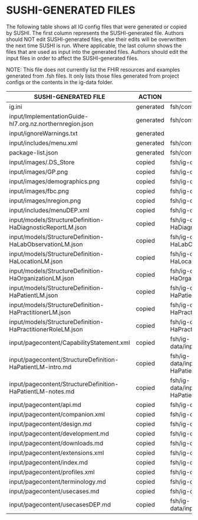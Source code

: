# SUSHI-GENERATED FILES #

The following table shows all IG config files that were generated or copied by SUSHI.  The first column
represents the SUSHI-generated file. Authors should NOT edit SUSHI-generated files, else their edits will
be overwritten the next time SUSHI is run. Where applicable, the last column shows the files that are used
as input into the generated files. Authors should edit the input files in order to affect the SUSHI-generated
files.

NOTE: This file does not currently list the FHIR resources and examples generated from .fsh files. It only
lists those files generated from project configs or the contents in the ig-data folder.

| SUSHI-GENERATED FILE                                       | ACTION    | INPUT FILE(S)                                                          |
| ---------------------------------------------------------- | --------- | ---------------------------------------------------------------------- |
| ig.ini                                                     | generated | fsh/config.yaml                                                        |
| input/ImplementationGuide-hl7.org.nz.northernregion.json   | generated | fsh/config.yaml, {all input resources and pages}                       |
| input/ignoreWarnings.txt                                   | generated |                                                                        |
| input/includes/menu.xml                                    | generated | fsh/config.yaml                                                        |
| package-list.json                                          | generated | fsh/config.yaml                                                        |
| input/images/.DS_Store                                     | copied    | fsh/ig-data/input/images/.DS_Store                                     |
| input/images/GP.png                                        | copied    | fsh/ig-data/input/images/GP.png                                        |
| input/images/demographics.png                              | copied    | fsh/ig-data/input/images/demographics.png                              |
| input/images/fbc.png                                       | copied    | fsh/ig-data/input/images/fbc.png                                       |
| input/images/nregion.png                                   | copied    | fsh/ig-data/input/images/nregion.png                                   |
| input/includes/menuDEP.xml                                 | copied    | fsh/ig-data/input/includes/menuDEP.xml                                 |
| input/models/StructureDefinition-HaDiagnosticReportLM.json | copied    | fsh/ig-data/input/models/StructureDefinition-HaDiagnosticReportLM.json |
| input/models/StructureDefinition-HaLabObservationLM.json   | copied    | fsh/ig-data/input/models/StructureDefinition-HaLabObservationLM.json   |
| input/models/StructureDefinition-HaLocationLM.json         | copied    | fsh/ig-data/input/models/StructureDefinition-HaLocationLM.json         |
| input/models/StructureDefinition-HaOrganizationLM.json     | copied    | fsh/ig-data/input/models/StructureDefinition-HaOrganizationLM.json     |
| input/models/StructureDefinition-HaPatientLM.json          | copied    | fsh/ig-data/input/models/StructureDefinition-HaPatientLM.json          |
| input/models/StructureDefinition-HaPractitionerLM.json     | copied    | fsh/ig-data/input/models/StructureDefinition-HaPractitionerLM.json     |
| input/models/StructureDefinition-HaPractitionerRoleLM.json | copied    | fsh/ig-data/input/models/StructureDefinition-HaPractitionerRoleLM.json |
| input/pagecontent/CapabilityStatement.xml                  | copied    | fsh/ig-data/input/pagecontent/CapabilityStatement.xml                  |
| input/pagecontent/StructureDefinition-HaPatientLM-intro.md | copied    | fsh/ig-data/input/pagecontent/StructureDefinition-HaPatientLM-intro.md |
| input/pagecontent/StructureDefinition-HaPatientLM-notes.md | copied    | fsh/ig-data/input/pagecontent/StructureDefinition-HaPatientLM-notes.md |
| input/pagecontent/api.md                                   | copied    | fsh/ig-data/input/pagecontent/api.md                                   |
| input/pagecontent/companion.xml                            | copied    | fsh/ig-data/input/pagecontent/companion.xml                            |
| input/pagecontent/design.md                                | copied    | fsh/ig-data/input/pagecontent/design.md                                |
| input/pagecontent/development.md                           | copied    | fsh/ig-data/input/pagecontent/development.md                           |
| input/pagecontent/downloads.md                             | copied    | fsh/ig-data/input/pagecontent/downloads.md                             |
| input/pagecontent/extensions.xml                           | copied    | fsh/ig-data/input/pagecontent/extensions.xml                           |
| input/pagecontent/index.md                                 | copied    | fsh/ig-data/input/pagecontent/index.md                                 |
| input/pagecontent/profiles.xml                             | copied    | fsh/ig-data/input/pagecontent/profiles.xml                             |
| input/pagecontent/terminology.md                           | copied    | fsh/ig-data/input/pagecontent/terminology.md                           |
| input/pagecontent/usecases.md                              | copied    | fsh/ig-data/input/pagecontent/usecases.md                              |
| input/pagecontent/usecasesDEP.md                           | copied    | fsh/ig-data/input/pagecontent/usecasesDEP.md                           |